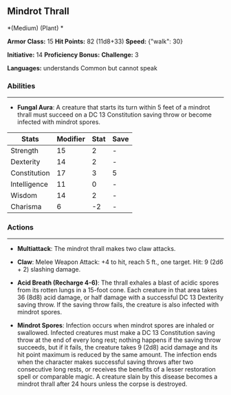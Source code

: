 ## Mindrot Thrall
*(Medium) (Plant) *

**Armor Class:** 15
**Hit Points:** 82 (11d8+33)
**Speed:** {"walk": 30}

**Initiative:** 14
**Proficiency Bonus:**
**Challenge:** 3

**Languages:** understands Common but cannot speak

### Abilities
 --- 
- **Fungal Aura**: A creature that starts its turn within 5 feet of a mindrot thrall must succeed on a DC 13 Constitution saving throw or become infected with mindrot spores.



| Stats | Modifier | Stat | Save
| ---- | ---- | ---- | ---- |
| Strength | 15 | 2 | - |
| Dexterity | 14 | 2 | - |
| Constitution | 17 | 3 | 5 |
| Intelligence | 11 | 0 | - |
| Wisdom | 14 | 2 | - |
| Charisma | 6 | -2 | - |

### Actions
 --- 
- **Multiattack**: The mindrot thrall makes two claw attacks.

- **Claw**: Melee Weapon Attack: +4 to hit, reach 5 ft., one target. Hit: 9 (2d6 + 2) slashing damage.

- **Acid Breath (Recharge 4-6)**: The thrall exhales a blast of acidic spores from its rotten lungs in a 15-foot cone. Each creature in that area takes 36 (8d8) acid damage, or half damage with a successful DC 13 Dexterity saving throw. If the saving throw fails, the creature is also infected with mindrot spores.

- **Mindrot Spores**: Infection occurs when mindrot spores are inhaled or swallowed. Infected creatures must make a DC 13 Constitution saving throw at the end of every long rest; nothing happens if the saving throw succeeds, but if it fails, the creature takes 9 (2d8) acid damage and its hit point maximum is reduced by the same amount. The infection ends when the character makes successful saving throws after two consecutive long rests, or receives the benefits of a lesser restoration spell or comparable magic. A creature slain by this disease becomes a mindrot thrall after 24 hours unless the corpse is destroyed.

